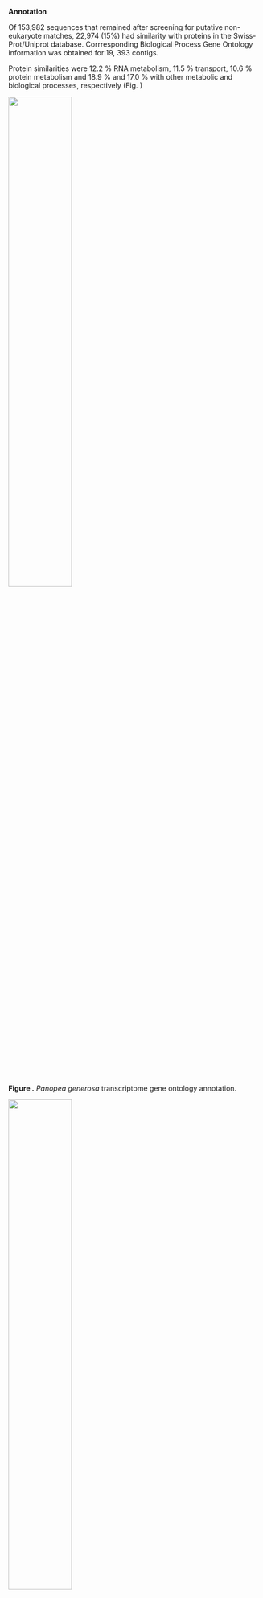**Annotation**


Of 153,982 sequences that remained after screening for putative non-eukaryote matches, 22,974 (15%) had similarity with proteins in the Swiss-Prot/Uniprot database.  Corrresponding Biological Process Gene Ontology information was obtained for 19, 393 contigs.


Protein similarities were 12.2 % RNA metabolism, 11.5 % transport, 10.6 % protein metabolism and 18.9 % and 17.0 %  with other metabolic and biological processes, respectively (Fig. )

<img src= "../figures/Panopea_annotationNoduplicatesfinal.png"  width = 50%>


**Figure .** *Panopea generosa* transcriptome gene ontology annotation. 


<img src= "../figures/Panopea_annotationNoduplicatesnorbacteriaNoother.png"  width = 50%>

**Fig.**  *Panopea generosa* transcriptome gene ontology annotation without bacterial annotation but with reproduction annotation (extracted from other other biological processes). Other biological and metabolic processes were also removed. 



In comparing the Panopea transcriptome with previously described gene sets two contigs were identifed as putatively sex-specific based on work in _Crassostrea gigas_. This incudes contig comp142444, analogous to Forkhead box protein L2 and comp137246 with homology to actin, cytoplasmic A3a and comp142462_c1_seq1	analogous to the sperm-associated antigen 6 (involved in sperm motility). $$$need to confirm not non-euk$$$.  There were 173 contigs that corresponded to gene identified in _Crassostrea gigas_ to be differentially expressed through gametogenesis. 

<img src= "https://github.com/mdelrio1/mdelrio-panopea1/blob/master/img/Panopea_Dheilly_gameto-matches.png" width = 50%>

Fig. with Dheilly's ( Cluster Des.)


| Panopea_contig      | evalue    | Sigenae_id | Description                                                                                                                            | Cluster | Cluster Des.       | Tissue-enriched expression | High expression        | Adj p value |
|---------------------|-----------|------------|----------------------------------------------------------------------------------------------------------------------------------------|---------|--------------------|----------------------------|------------------------|-------------|
| comp142515_c0_seq2  | 0         | CU683354   | (sp:P18091) Alpha-actinin, sarcomeric OS=Drosophila melanogaster GN=Actn PE=2 SV=2                                                     | 1       | Stage 0            |                            | Adductor muscle        | 2.58E-07    |
| comp137246_c1_seq26 | 3.00E-64  | CU684679   | (sp:P00544) Tyrosine-protein kinase transforming protein Fgr OS=Feline sarcoma virus (strain Gardner-Rasheed) GN=V-FGR PE=3 SV=1       | 1       | Stage 0            |                            | #N/A                   | 3.61E-06    |
| comp116682_c1_seq2  | 1.00E-71  | EW778003   | (sp:P04412) Epidermal growth factor receptor OS=Drosophila melanogaster GN=Egfr PE=1 SV=3                                              | 1       | Stage 0            |                            | Adductor muscle        | 4.05E-06    |
| comp143196_c0_seq1  | 1.00E-136 | CU996492   | (sp:P04040) Catalase OS=Homo sapiens GN=CAT PE=1 SV=3                                                                                  | 1       | Stage 0            |                            | hemocytes              | 4.41E-06    |
| comp124055_c0_seq3  | 6.00E-151 | CU686207   | (sp:P24733) Myosin heavy chain, striated muscle OS=Aequipecten irradians PE=1 SV=1                                                     | 1       | Stage 0            | adductor muscle            | Adductor muscle        | 4.14E-07    |
| comp127090_c0_seq1  | 4.00E-80  | DW713853   | (sp:O08584) Krueppel-like factor 6 OS=Mus musculus GN=Klf6 PE=2 SV=3                                                                   | 1       | Stage 0            |                            | hemocytes              | 4.20E-06    |
| comp141240_c0_seq5  | 5.00E-71  | FP010851   | (sp:A2APV2) Formin-like protein 2 OS=Mus musculus GN=Fmnl2 PE=2 SV=2                                                                   | 1       | Stage 0            |                            | Adductor muscle        | 2.78E-06    |
| comp142437_c1_seq3  | 1.00E-70  | AM864624   | (sp:Q6GYQ0) Ral GTPase-activating protein alpha subunit 1 OS=Homo sapiens GN=RALGAPA1 PE=1 SV=1                                        | 1       | Stage 0            |                            | hemocytes              | 4.43E-06    |
| comp142424_c2_seq1  | 2.00E-95  | CU995837   | (sp:Q14315) Filamin-C OS=Homo sapiens GN=FLNC PE=1 SV=3                                                                                | 2       | Mature Female only |                            | #N/A                   | 5.84E-06    |
| comp133082_c0_seq2  | 2.00E-117 | DV736298   | (sp:Q9PU85) Serine/threonine-protein kinase Pim-3 OS=Coturnix coturnix japonica GN=PIM3 PE=2 SV=1                                      | 2       | Mature Female only |                            | #N/A                   | 6.16E-06    |
| comp143573_c0_seq1  | 0         | EW778397   | (sp:P35224) Catenin beta OS=Urechis caupo PE=2 SV=1                                                                                    | 2       | Mature Female only | female gonad               | #N/A                   | 5.87E-07    |
| comp143196_c0_seq1  | 0         | EF687775   | (sp:Q9PWF7) Catalase OS=Rana rugosa GN=cat PE=2 SV=3                                                                                   | 2       | Mature Female only |                            | #N/A                   | 1.05E-06    |
| comp140491_c1_seq2  | 1.00E-101 | AJ535669   | (sp:Q25410) Putative molluscan insulin-related peptide(s) receptor OS=Lymnaea stagnalis PE=2 SV=1                                      | 2       | Mature Female only |                            | #N/A                   | 2.46E-06    |
| comp142337_c2_seq1  | 3.00E-78  | AM862948   | (sp:Q6P1R4) tRNA-dihydrouridine synthase 1-like OS=Homo sapiens GN=DUS1L PE=1 SV=1                                                     | 2       | Mature Female only |                            | #N/A                   | 2.00E-07    |
| comp144262_c1_seq8  | 2.00E-117 | AM863520   | (sp:Q5R416) Catenin alpha-2 OS=Pongo abelii GN=CTNNA2 PE=2 SV=3                                                                        | 3       | Female stage 2     |                            | #N/A                   | 1.52E-07    |
| comp136546_c0_seq2  | 2.00E-93  | AM868009   | (sp:Q8VBV4) F-box/WD repeat-containing protein 7 OS=Mus musculus GN=Fbxw7 PE=1 SV=1                                                    | 3       | Female stage 2     |                            | #N/A                   | 1.87E-09    |
| comp140336_c1_seq1  | 5.00E-113 | AM867657   | (sp:Q9NXV2) BTB/POZ domain-containing protein KCTD5 OS=Homo sapiens GN=KCTD5 PE=1 SV=1                                                 | 3       | Female stage 2     | female gonad               | #N/A                   | 1.02E-06    |
| comp140253_c0_seq2  | 2.00E-64  | AM854424   | (sp:Q9CY50) Translocon-associated protein subunit alpha OS=Mus musculus GN=Ssr1 PE=1 SV=1                                              | 3       | Female stage 2     |                            | #N/A                   | 1.95E-07    |
| comp138450_c0_seq1  | 3.00E-119 | AM860854   | (sp:Q13415) Origin recognition complex subunit 1 OS=Homo sapiens GN=ORC1L PE=1 SV=2                                                    | 3       | Female stage 2     |                            | #N/A                   | 4.89E-08    |
| comp140963_c2_seq2  | 5.00E-114 | AM857825   | (sp:Q09472) Histone acetyltransferase p300 OS=Homo sapiens GN=EP300 PE=1 SV=2                                                          | 3       | Female stage 2     |                            | #N/A                   | 4.59E-06    |
| comp139776_c0_seq1  | 2.00E-94  | AM858464   | (sp:P49366) Deoxyhypusine synthase OS=Homo sapiens GN=DHPS PE=1 SV=1                                                                   | 3       | Female stage 2     |                            | #N/A                   | 4.38E-06    |
| comp143626_c0_seq1  | 8.00E-76  | CU994233   | (sp:Q9BYJ9) YTH domain family protein 1 OS=Homo sapiens GN=YTHDF1 PE=1 SV=1                                                            | 3       | Female stage 2     |                            | #N/A                   | 5.81E-06    |
| comp138448_c0_seq6  | 6.00E-103 | AM858915   | (sp:O75925) E3 SUMO-protein ligase PIAS1 OS=Homo sapiens GN=PIAS1 PE=1 SV=2                                                            | 3       | Female stage 2     |                            | #N/A                   | 5.77E-06    |
| comp137128_c0_seq1  | 4.00E-109 | AM861629   | (sp:Q60809) CCR4-NOT transcription complex subunit 7 OS=Mus musculus GN=Cnot7 PE=1 SV=1                                                | 3       | Female stage 2     | female gonad               | #N/A                   | 1.11E-08    |
| comp123995_c0_seq1  | 4.00E-96  | AM867308   | (sp:Q5ZKN1) Cell division protein kinase 9 OS=Gallus gallus GN=CDK9 PE=2 SV=1                                                          | 3       | Female stage 2     |                            | #N/A                   | 6.03E-06    |
| comp142670_c2_seq1  | 4.00E-94  | AM861996   | (sp:B2GUV7) Eukaryotic translation initiation factor 5B OS=Rattus norvegicus GN=Eif5b PE=1 SV=1                                        | 3       | Female stage 2     |                            | #N/A                   | 5.91E-06    |
| comp139276_c1_seq1  | 2.00E-180 | AY551096   | (sp:Q4R502) Isocitrate dehydrogenase [NADP], mitochondrial OS=Macaca fascicularis GN=IDH2 PE=2 SV=1                                    | 4       | Female early stage |                            | #N/A                   | 3.42E-08    |
| comp142444_c0_seq2  | 9.00E-63  | AM860211   | (sp:Q6VFT5) Forkhead box protein L2 OS=Oryctolagus cuniculus GN=FOXL2 PE=4 SV=1                                                        | 4       | Female early stage | female gonad               | #N/A                   | 5.03E-07    |
| comp142747_c0_seq1  | 0         | AM860498   | (sp:Q4R6T7) IQ and ubiquitin-like domain-containing protein OS=Macaca fascicularis GN=IQUB PE=2 SV=2                                   | 4       | Female early stage | female gonad               | #N/A                   | 1.49E-09    |
| comp144028_c0_seq3  | 4.00E-98  | CU989217   | (sp:Q499P8) UPF0420 protein C16orf58 homolog OS=Rattus norvegicus PE=2 SV=1                                                            | 4       | Female early stage | female gonad               | #N/A                   | 0           |
| comp138731_c0_seq1  | 3.00E-67  | AM855680   | (sp:Q13889) General transcription factor IIH subunit 3 OS=Homo sapiens GN=GTF2H3 PE=1 SV=2                                             | 4       | Female early stage | female gonad               | #N/A                   | 4.22E-06    |
| comp141098_c0_seq4  | 6.00E-99  | AM862974   | (sp:P56839) Phosphoenolpyruvate phosphomutase OS=Mytilus edulis PE=1 SV=3                                                              | 4       | Female early stage |                            | #N/A                   | 3.78E-07    |
| comp142230_c1_seq2  | 7.00E-74  | AJ563467   | (sp:Q24800) Severin OS=Echinococcus granulosus GN=AG8 PE=2 SV=3                                                                        | 4       | Female early stage |                            | #N/A                   | 3.00E-09    |
| comp123534_c0_seq1  | 5.00E-88  | CU686151   | (sp:Q5RFA3) Alanine--glyoxylate aminotransferase 2, mitochondrial OS=Pongo abelii GN=AGXT2 PE=2 SV=1                                   | 4       | Female early stage |                            | #N/A                   | 4.62E-06    |
| comp143076_c0_seq6  | 2.00E-107 | FP003042   | (sp:P35611) Alpha-adducin OS=Homo sapiens GN=ADD1 PE=1 SV=2                                                                            | 4       | Female early stage | female gonad               | #N/A                   | 1.01E-06    |
| comp141720_c0_seq4  | 7.00E-172 | BQ427315   | (sp:P80467) Alcohol dehydrogenase class-3 OS=Uromastyx hardwickii PE=1 SV=1                                                            | 4       | Female early stage |                            | #N/A                   | 6.19E-06    |
| comp135897_c0_seq2  | 1.00E-91  | AM866953   | (sp:A4IF62) DNA-directed RNA polymerase III subunit RPC1 OS=Bos taurus GN=POLR3A PE=2 SV=1                                             | 4       | Female early stage |                            | #N/A                   | 6.20E-06    |
| comp142890_c1_seq1  | 1.00E-96  | EE677697   | (sp:Q7QC84) Probable methylmalonate-semialdehyde dehydrogenase [acylating], mitochondrial OS=Anopheles gambiae GN=AGAP002499 PE=3 SV=2 | 4       | Female early stage |                            | #N/A                   | 1.29E-06    |
| comp140153_c0_seq2  | 3.00E-80  | AM855747   | (sp:Q5R4R4) Protein LSM14 homolog A OS=Pongo abelii GN=LSM14A PE=2 SV=1                                                                | 4       | Female early stage |                            | #N/A                   | 6.87E-10    |
| comp117801_c0_seq1  | 3.00E-80  | CU987737   | (sp:Q3SZR5) UPF0573 protein C2orf70 homolog OS=Bos taurus PE=2 SV=1                                                                    | 5       | Mature Male only   |                            | Labial palps and gills | 8.71E-07    |
| comp137961_c2_seq3  | 2.00E-159 | AM855102   | (sp:Q9DAK2) Parkin coregulated gene protein homolog OS=Mus musculus GN=Pacrg PE=2 SV=1                                                 | 5       | Mature Male only   |                            | Labial palps and gills | 4.37E-06    |
| comp136738_c2_seq4  | 6.00E-87  | AM868587   | (sp:P14100) Calcium/calmodulin-dependent 3',5'-cyclic nucleotide phosphodiesterase 1A OS=Bos taurus GN=PDE1A PE=1 SV=3                 | 5       | Mature Male only   | male gonad                 | #N/A                   | 8.26E-13    |
| comp142462_c1_seq1  | 2.00E-93  | AM860311   | (sp:Q9JLI7) Sperm-associated antigen 6 OS=Mus musculus GN=Spag6 PE=1 SV=1                                                              | 5       | Mature Male only   |                            | Labial palps and gills | 2.57E-06    |
| comp142462_c0_seq1  | 2.00E-136 | CU684841   | (sp:Q9JLI7) Sperm-associated antigen 6 OS=Mus musculus GN=Spag6 PE=1 SV=1                                                              | 5       | Mature Male only   |                            | Labial palps and gills | 4.60E-06    |
| comp134276_c0_seq1  | 0         | AM855501   | (sp:Q26630) 33 kDa inner dynein arm light chain, axonemal OS=Strongylocentrotus purpuratus PE=1 SV=1                                   | 5       | Mature Male only   |                            | Labial palps and gills | 4.86E-07    |
| comp108487_c0_seq1  | 6.00E-71  | ES789247   | (sp:Q6SP97) Enkurin OS=Mus musculus GN=Enkur PE=1 SV=1                                                                                 | 5       | Mature Male only   |                            | Labial palps and gills | 4.92E-06    |
| comp115977_c0_seq1  | 9.00E-97  | AM866946   | (sp:Q5PPV3) MORN repeat-containing protein 3 OS=Xenopus laevis GN=morn3 PE=2 SV=1                                                      | 5       | Mature Male only   | male gonad                 | Labial palps and gills | 5.39E-06    |
| comp94584_c0_seq1   | 1.00E-63  | ES789955   | (sp:A6NL82) Protein FAM183A OS=Homo sapiens GN=FAM183A PE=2 SV=2                                                                       | 5       | Mature Male only   |                            | Labial palps and gills | 2.43E-07    |
| comp140956_c1_seq6  | 2.00E-97  | AM860858   | (sp:Q3UFY4) Radial spoke head protein 3 homolog A OS=Mus musculus GN=Rsph3a PE=2 SV=1                                                  | 5       | Mature Male only   |                            | Labial palps and gills | 1.80E-08    |
| comp117922_c0_seq1  | 7.00E-67  | AM859590   | (sp:Q9UHP6) Rhabdoid tumor deletion region protein 1 OS=Homo sapiens GN=RTDR1 PE=2 SV=1                                                | 5       | Mature Male only   |                            | Labial palps and gills | 3.00E-07    |
| comp142747_c0_seq1  | 1.00E-173 | CU998233   | (sp:Q4R6T7) IQ and ubiquitin-like domain-containing protein OS=Macaca fascicularis GN=IQUB PE=2 SV=2                                   | 5       | Mature Male only   |                            | Labial palps and gills | 2.88E-06    |
| comp141774_c1_seq1  | 3.00E-154 | AM857935   | (sp:Q66IS6) Bardet-Biedl syndrome 5 protein homolog OS=Xenopus laevis GN=bbs5 PE=2 SV=1                                                | 5       | Mature Male only   | male gonad                 | Labial palps and gills | 8.98E-07    |
| comp135381_c0_seq1  | 2.00E-173 | ES789943   | (sp:Q80Y75) DnaJ homolog subfamily B member 13 OS=Mus musculus GN=Dnajb13 PE=2 SV=1                                                    | 5       | Mature Male only   |                            | Labial palps and gills | 6.11E-07    |
| comp137961_c2_seq3  | 4.00E-155 | CU992930   | (sp:Q9DAK2) Parkin coregulated gene protein homolog OS=Mus musculus GN=Pacrg PE=2 SV=1                                                 | 5       | Mature Male only   |                            | Labial palps and gills | 6.13E-07    |
| comp133634_c0_seq1  | 5.00E-104 | CU682555   | (sp:Q4R7Y8) Uncharacterized protein C14orf45 homolog OS=Macaca fascicularis GN=QtsA-11302 PE=2 SV=2                                    | 5       | Mature Male only   |                            | Labial palps and gills | 9.80E-07    |
| comp28306_c0_seq1   | 3.00E-91  | AM861826   | (sp:Q4V7T8) Ropporin-1-like protein OS=Xenopus laevis GN=ropn1l PE=2 SV=1                                                              | 5       | Mature Male only   |                            | Labial palps and gills | 2.30E-08    |
| comp144411_c0_seq3  | 5.00E-89  | AM859337   | (sp:P0C5J2) B9 domain-containing protein 1 OS=Rattus norvegicus GN=B9d1 PE=2 SV=1                                                      | 5       | Mature Male only   |                            | #N/A                   | 6.23E-07    |
| comp127584_c0_seq1  | 7.00E-151 | AM853323   | (sp:O15990) Arginine kinase OS=Liolophura japonica PE=2 SV=1                                                                           | 5       | Mature Male only   | male gonad                 | #N/A                   | 5.35E-06    |
| comp143382_c0_seq4  | 1.00E-107 | AM866114   | (sp:Q8IWZ6) Bardet-Biedl syndrome 7 protein OS=Homo sapiens GN=BBS7 PE=1 SV=2                                                          | 5       | Mature Male only   |                            | Labial palps and gills | 2.46E-06    |
| comp125539_c0_seq1  | 5.00E-120 | DV736572   | (sp:P56597) Nucleoside diphosphate kinase homolog 5 OS=Homo sapiens GN=NME5 PE=1 SV=1                                                  | 5       | Mature Male only   |                            | Labial palps and gills | 2.23E-09    |
| comp141715_c0_seq3  | 3.00E-67  | AM854208   | (sp:Q28G94) Dynein light chain 1, axonemal OS=Xenopus tropicalis GN=dnal1 PE=2 SV=1                                                    | 5       | Mature Male only   |                            | Labial palps and gills | 1.90E-06    |
| comp130790_c0_seq2  | 7.00E-130 | AM862765   | (sp:Q9Z1K5) Protein ariadne-1 homolog OS=Mus musculus GN=Arih1 PE=2 SV=3                                                               | 5       | Mature Male only   | male gonad                 | #N/A                   | 3.95E-10    |
| comp130334_c1_seq1  | 2.00E-87  | AM866620   | (sp:Q8CCB4) Vacuolar protein sorting-associated protein 53 homolog OS=Mus musculus GN=Vps53 PE=2 SV=1                                  | 5       | Mature Male only   | male gonad                 | Visceral ganglion      | 6.55E-08    |
| comp143876_c0_seq7  | 7.00E-86  | BQ426960   | (sp:A1A5Q4) UPF0704 protein C6orf165 homolog OS=Rattus norvegicus PE=2 SV=1                                                            | 5       | Mature Male only   |                            | Labial palps and gills | 8.13E-08    |
| comp138578_c1_seq1  | 1.00E-105 | CU993384   | (sp:Q5JVL4) EF-hand domain-containing protein 1 OS=Homo sapiens GN=EFHC1 PE=1 SV=1                                                     | 5       | Mature Male only   |                            | Labial palps and gills | 1.92E-06    |
| comp138578_c0_seq1  | 3.00E-96  | ES789239   | (sp:Q9D9T8) EF-hand domain-containing protein 1 OS=Mus musculus GN=Efhc1 PE=1 SV=1                                                     | 5       | Mature Male only   |                            | Labial palps and gills | 1.56E-06    |
| comp141641_c0_seq2  | 6.00E-78  | CU685202   | (sp:Q5T655) Coiled-coil domain-containing protein 147 OS=Homo sapiens GN=CCDC147 PE=2 SV=1                                             | 5       | Mature Male only   |                            | Labial palps and gills | 2.50E-07    |
| comp137723_c0_seq1  | 1.00E-91  | AM856886   | (sp:Q0VFN8) Uncharacterized protein C9orf117 homolog OS=Xenopus tropicalis PE=2 SV=1                                                   | 5       | Mature Male only   |                            | Labial palps and gills | 1.65E-07    |
| comp142619_c0_seq8  | 3.00E-81  | CU994336   | (sp:Q9BZ19) Ankyrin repeat domain-containing protein 60 OS=Homo sapiens GN=ANKRD60 PE=2 SV=3                                           | 5       | Mature Male only   |                            | Labial palps and gills | 1.84E-07    |
| comp50630_c0_seq1   | 1.00E-141 | CU983935   | (sp:Q567I9) Cytochrome b5 domain-containing protein 1 OS=Danio rerio GN=cyb5d1 PE=2 SV=1                                               | 5       | Mature Male only   |                            | Labial palps and gills | 5.40E-08    |
| comp59400_c0_seq1   | 2.00E-66  | AM864903   | (sp:Q96M60) Uncharacterized protein C15orf33 OS=Homo sapiens GN=C15orf33 PE=2 SV=2                                                     | 5       | Mature Male only   | male gonad                 | Labial palps and gills | 5.54E-06    |
| comp144123_c0_seq3  | 5.00E-77  | EE677599   | (sp:O43805) Sjoegren syndrome nuclear autoantigen 1 OS=Homo sapiens GN=SSNA1 PE=1 SV=2                                                 | 5       | Mature Male only   |                            | #N/A                   | 5.91E-06    |
| comp111825_c0_seq1  | 5.00E-100 | CU987413   | (sp:Q28FE4) MORN repeat-containing protein 5 OS=Xenopus tropicalis GN=morn5 PE=2 SV=1                                                  | 5       | Mature Male only   | male gonad                 | Labial palps and gills | 4.03E-09    |
| comp143022_c0_seq8  | 1.00E-94  | AM864669   | (sp:Q6NZQ0) Coiled-coil domain-containing protein C16orf93 homolog OS=Mus musculus GN=Gm166 PE=2 SV=2                                  | 5       | Mature Male only   |                            | Labial palps and gills | 2.05E-07    |
| comp131335_c0_seq1  | 1.00E-128 | AM857430   | (sp:Q0VC09) RIB43A-like with coiled-coils protein 1 OS=Bos taurus GN=RIBC1 PE=2 SV=1                                                   | 5       | Mature Male only   |                            | Labial palps and gills | 5.50E-06    |
| comp142462_c0_seq1  | 9.00E-138 | CU990254   | (sp:Q9JLI7) Sperm-associated antigen 6 OS=Mus musculus GN=Spag6 PE=1 SV=1                                                              | 5       | Mature Male only   |                            | Labial palps and gills | 1.46E-06    |
| comp140104_c0_seq1  | 4.00E-108 | AM858229   | (sp:Q4R642) T-complex-associated testis-expressed protein 1 OS=Macaca fascicularis GN=TCTE1 PE=2 SV=1                                  | 5       | Mature Male only   |                            | Labial palps and gills | 1.66E-06    |
| comp141939_c0_seq2  | 0         | AM857837   | (sp:A7MBF6) Uncharacterized protein C1orf228 homolog OS=Bos taurus PE=2 SV=1                                                           | 5       | Mature Male only   |                            | Labial palps and gills | 4.65E-07    |
| comp140126_c0_seq2  | 1.00E-139 | AM869290   | (sp:P12370) cAMP-dependent protein kinase catalytic subunit OS=Drosophila melanogaster GN=Pka-C1 PE=1 SV=3                             | 6       | Male 1-3 increase  |                            | #N/A                   | 1.01E-07    |
| comp122083_c0_seq1  | 1.00E-76  | AM854428   | (sp:P62870) Transcription elongation factor B polypeptide 2 OS=Rattus norvegicus GN=Tceb2 PE=1 SV=1                                    | 6       | Male 1-3 increase  |                            | #N/A                   | 3.35E-09    |
| comp123774_c0_seq1  | 0         | AJ431728   | (sp:P41383) Tubulin alpha-2/alpha-4 chain OS=Patella vulgata GN=TUB2 PE=2 SV=1                                                         | 6       | Male 1-3 increase  | male gonad                 | #N/A                   | 4.67E-07    |
| comp131711_c0_seq2  | 4.00E-127 | DW713885   | (sp:Q95NR9) Calmodulin OS=Metridium senile PE=1 SV=3                                                                                   | 6       | Male 1-3 increase  |                            | #N/A                   | 4.10E-09    |
| comp130892_c0_seq2  | 3.00E-65  | FP008556   | (sp:Q3SXZ7) Probable tubulin polyglutamylase TTLL9 OS=Homo sapiens GN=TTLL9 PE=2 SV=3                                                  | 6       | Male 1-3 increase  |                            | Labial palps and gills | 9.98E-07    |
| comp137246_c1_seq24 | 7.00E-117 | CF369133   | (sp:Q25010) Actin, cytoplasmic A3a OS=Helicoverpa armigera GN=actA3a PE=2 SV=1                                                         | 6       | Male 1-3 increase  |                            | #N/A                   | 7.24E-09    |
| comp140005_c4_seq4  | 1.00E-90  | AM858990   | (sp:O02485) Uncharacterized protein ZK1073.1 OS=Caenorhabditis elegans GN=ZK1073.1 PE=2 SV=1                                           | 6       | Male 1-3 increase  |                            | #N/A                   | 6.25E-07    |
| comp142657_c2_seq1  | 2.00E-71  | AM859447   | (sp:Q9UPY8) Microtubule-associated protein RP/EB family member 3 OS=Homo sapiens GN=MAPRE3 PE=1 SV=1                                   | 6       | Male 1-3 increase  |                            | #N/A                   | 5.16E-06    |
| comp143518_c1_seq3  | 4.00E-82  | AM863560   | (sp:Q7ZVC2) Clusterin-associated protein 1 homolog OS=Danio rerio GN=cluap1 PE=2 SV=2                                                  | 7       | Males and Females  |                            | #N/A                   | 9.85E-07    |
| comp143850_c0_seq23 | 2.00E-131 | CU995306   | (sp:P48380) Transcription factor RFX3 OS=Homo sapiens GN=RFX3 PE=2 SV=2                                                                | 7       | Males and Females  |                            | #N/A                   | 1.63E-07    |
| comp141725_c0_seq1  | 2.00E-69  | CU682645   | (sp:P67963) Casein kinase I isoform alpha OS=Xenopus laevis GN=csnk1a1 PE=2 SV=1                                                       | 7       | Males and Females  |                            | #N/A                   | 1.89E-06    |
| comp141064_c0_seq10 | 8.00E-69  | AM865392   | (sp:O14578) Citron Rho-interacting kinase OS=Homo sapiens GN=CIT PE=1 SV=2                                                             | 7       | Males and Females  |                            | #N/A                   | 2.35E-07    |
| comp139568_c4_seq3  | 8.00E-107 | AM857512   | (sp:P54279) Mismatch repair endonuclease PMS2 OS=Mus musculus GN=Pms2 PE=1 SV=1                                                        | 7       | Males and Females  |                            | #N/A                   | 6.15E-06    |
| comp123636_c0_seq1  | 8.00E-61  | CX069346   | (sp:Q6QLW4) Cytochrome c OS=Pectinaria gouldii PE=3 SV=1                                                                               | 7       | Males and Females  |                            | #N/A                   | 4.97E-08    |
| comp134267_c0_seq5  | 3.00E-122 | AM864416   | (sp:Q92630) Dual specificity tyrosine-phosphorylation-regulated kinase 2 OS=Homo sapiens GN=DYRK2 PE=1 SV=3                            | 7       | Males and Females  |                            | #N/A                   | 1.14E-08    |
| comp110047_c0_seq2  | 1.00E-90  | FP003003   | (sp:Q922R1) UPF0183 protein C16orf70 homolog OS=Mus musculus PE=2 SV=1                                                                 | 7       | Males and Females  |                            | #N/A                   | 1.49E-06    |
| comp137292_c0_seq2  | 1.00E-107 | AM861293   | (sp:Q96GG9) DCN1-like protein 1 OS=Homo sapiens GN=DCUN1D1 PE=1 SV=1                                                                   | 7       | Males and Females  |                            | #N/A                   | 5.91E-06    |
| comp133345_c1_seq2  | 7.00E-64  | AM859011   | (sp:Q5VVX9) Ubiquitin-conjugating enzyme E2 U OS=Homo sapiens GN=UBE2U PE=1 SV=1                                                       | 7       | Males and Females  |                            | #N/A                   | 1.67E-07    |
| comp139567_c0_seq6  | 4.00E-155 | AM868574   | (sp:P51892) DNA ligase 1 OS=Xenopus laevis GN=lig1 PE=2 SV=1                                                                           | 7       | Males and Females  |                            | #N/A                   | 5.92E-09    |
| comp132821_c0_seq1  | 4.00E-86  | AM856856   | (sp:Q8CFP6) DnaJ homolog subfamily C member 27 OS=Mus musculus GN=Dnajc27 PE=2 SV=1                                                    | 7       | Males and Females  |                            | #N/A                   | 2.40E-06    |
| comp144394_c0_seq3  | 4.00E-66  | ES789731   | (sp:Q13099) Intraflagellar transport protein 88 homolog OS=Homo sapiens GN=IFT88 PE=1 SV=2                                             | 7       | Males and Females  |                            | #N/A                   | 6.02E-08    |
| comp142811_c0_seq2  | 1.00E-109 | BQ427333   | (sp:Q9BPU9) B9 domain-containing protein 2 OS=Homo sapiens GN=B9D2 PE=2 SV=2                                                           | 7       | Males and Females  |                            | #N/A                   | 4.10E-06    |
| comp144511_c0_seq9  | 2.00E-116 | AM237648   | (sp:Q801E2) Actin-binding protein anillin OS=Xenopus laevis GN=anln PE=1 SV=1                                                          | 7       | Males and Females  |                            | #N/A                   | 1.26E-09    |
| comp129985_c0_seq1  | 2.00E-103 | AM861092   | (sp:O75800) Zinc finger MYND domain-containing protein 10 OS=Homo sapiens GN=ZMYND10 PE=1 SV=2                                         | 7       | Males and Females  |                            | #N/A                   | 1.68E-07    |
| comp143973_c1_seq2  | 5.00E-109 | AM859992   | (sp:Q9DE46) DNA polymerase alpha catalytic subunit OS=Xenopus laevis GN=pola1 PE=2 SV=1                                                | 7       | Males and Females  |                            | #N/A                   | 2.13E-07    |
| comp140707_c3_seq1  | 3.00E-122 | AM862862   | (sp:Q7YR39) Putative pre-mRNA-splicing factor ATP-dependent RNA helicase DHX16 OS=Pan troglodytes GN=DHX16 PE=3 SV=1                   | 7       | Males and Females  |                            | #N/A                   | 6.21E-06    |
| comp112669_c1_seq1  | 7.00E-63  | CU995701   | (sp:Q8TAM2) Tetratricopeptide repeat protein 8 OS=Homo sapiens GN=TTC8 PE=1 SV=1                                                       | 7       | Males and Females  |                            | #N/A                   | 5.96E-06    |
| comp138574_c1_seq1  | 9.00E-116 | AM864177   | (sp:Q68FX0) Isocitrate dehydrogenase [NAD] subunit beta, mitochondrial OS=Rattus norvegicus GN=Idh3B PE=2 SV=1                         | 8       | Males and Females  | male gonad                 | #N/A                   | 2.95E-06    |
| comp136486_c0_seq2  | 2.00E-80  | AM863722   | (sp:Q3MHN0) Proteasome subunit beta type-6 OS=Bos taurus GN=PSMB6 PE=1 SV=1                                                            | 8       | Males and Females  |                            | #N/A                   | 1.10E-06    |
| comp130260_c0_seq1  | 5.00E-96  | CU991591   | (sp:P70040) Flap endonuclease 1-A OS=Xenopus laevis GN=fen1-A PE=1 SV=1                                                                | 8       | Males and Females  |                            | #N/A                   | 3.54E-08    |
| comp143568_c0_seq2  | 9.00E-163 | CU991150   | (sp:P49739) Maternal DNA replication licensing factor mcm3 OS=Xenopus laevis GN=mmcm3 PE=1 SV=2                                        | 8       | Males and Females  |                            | #N/A                   | 1.17E-07    |
| comp131711_c0_seq3  | 4.00E-148 | CD526833   | (sp:Q8STF0) Calmodulin OS=Strongylocentrotus intermedius PE=2 SV=3                                                                     | 8       | Males and Females  |                            | #N/A                   | 3.85E-07    |
| comp122280_c0_seq1  | 2.00E-71  | AM864414   | (sp:O73672) Proteasome subunit alpha type-2 OS=Carassius auratus GN=psma2 PE=2 SV=3                                                    | 8       | Males and Females  |                            | #N/A                   | 5.88E-07    |
| comp142222_c0_seq2  | 1.00E-88  | AM859623   | (sp:Q99J62) Replication factor C subunit 4 OS=Mus musculus GN=Rfc4 PE=1 SV=1                                                           | 8       | Males and Females  |                            | #N/A                   | 1.75E-07    |
| comp134749_c0_seq1  | 7.00E-151 | BQ426386   | (sp:Q9PTW9) Proteasome subunit alpha type-7 OS=Carassius auratus GN=psma7 PE=2 SV=1                                                    | 8       | Males and Females  |                            | #N/A                   | 8.88E-08    |
| comp142431_c0_seq2  | 7.00E-124 | CU986637   | (sp:P62489) DNA-directed RNA polymerase II subunit RPB7 OS=Rattus norvegicus GN=Polr2g PE=2 SV=1                                       | 8       | Males and Females  |                            | #N/A                   | 2.38E-08    |
| comp142594_c0_seq1  | 1.00E-114 | AM861427   | (sp:P20664) DNA primase small subunit OS=Mus musculus GN=Prim1 PE=1 SV=1                                                               | 8       | Males and Females  |                            | #N/A                   | 1.02E-06    |
| comp123874_c0_seq2  | 2.00E-69  | FP005816   | (sp:Q9CY94) DNA replication complex GINS protein PSF3 OS=Mus musculus GN=Gins3 PE=2 SV=1                                               | 8       | Males and Females  |                            | #N/A                   | 1.19E-06    |
| comp143216_c1_seq8  | 2.00E-67  | AM864974   | (sp:Q556Y9) Mitotic spindle assembly checkpoint protein MAD2A OS=Dictyostelium discoideum GN=mad2l1-1 PE=3 SV=1                        | 8       | Males and Females  |                            | #N/A                   | 1.56E-08    |
| comp138574_c1_seq1  | 8.00E-88  | CU989074   | (sp:Q68FX0) Isocitrate dehydrogenase [NAD] subunit beta, mitochondrial OS=Rattus norvegicus GN=Idh3B PE=2 SV=1                         | 8       | Males and Females  | male gonad                 | #N/A                   | 2.16E-06    |
| comp139946_c0_seq6  | 5.00E-113 | AM861838   | (sp:P35250) Replication factor C subunit 2 OS=Homo sapiens GN=RFC2 PE=1 SV=3                                                           | 8       | Males and Females  |                            | #N/A                   | 4.32E-07    |
| comp124268_c0_seq1  | 7.00E-120 | AM864705   | (sp:P70195) Proteasome subunit beta type-7 OS=Mus musculus GN=Psmb7 PE=1 SV=1                                                          | 8       | Males and Females  |                            | #N/A                   | 1.83E-07    |
| comp50528_c0_seq1   | 1.00E-64  | AM858935   | (sp:Q0MQI7) NADH dehydrogenase [ubiquinone] flavoprotein 2, mitochondrial OS=Pongo pygmaeus GN=NDUFV2 PE=2 SV=1                        | 8       | Males and Females  |                            | #N/A                   | 7.97E-07    |
| comp143707_c0_seq1  | 8.00E-80  | AM856942   | (sp:Q7T0M6) Histone chaperone asf1-B OS=Xenopus laevis GN=asf1-B PE=2 SV=1                                                             | 8       | Males and Females  |                            | #N/A                   | 2.98E-07    |
| comp144423_c1_seq2  | 3.00E-97  | AM862425   | (sp:P50532) Structural maintenance of chromosomes protein 4 OS=Xenopus laevis GN=smc4 PE=1 SV=1                                        | 8       | Males and Females  |                            | #N/A                   | 1.74E-07    |
| comp140479_c0_seq1  | 9.00E-110 | AM864373   | (sp:Q91917) DNA repair protein RAD51 homolog B OS=Xenopus laevis GN=rad51-B PE=2 SV=1                                                  | 8       | Males and Females  |                            | #N/A                   | 2.58E-08    |
| comp91488_c0_seq2   | 3.00E-73  | AM864330   | (sp:O73817) Proteasome subunit beta type-3 OS=Oncorhynchus mykiss GN=psmb3 PE=2 SV=1                                                   | 8       | Males and Females  |                            | #N/A                   | 6.14E-06    |
| comp132461_c0_seq1  | 7.00E-153 | AM858476   | (sp:Q8R323) Replication factor C subunit 3 OS=Mus musculus GN=Rfc3 PE=2 SV=1                                                           | 8       | Males and Females  |                            | #N/A                   | 1.66E-06    |
| comp136877_c1_seq2  | 4.00E-123 | AM858831   | (sp:P40937) Replication factor C subunit 5 OS=Homo sapiens GN=RFC5 PE=1 SV=1                                                           | 8       | Males and Females  |                            | #N/A                   | 1.87E-10    |
| comp120086_c0_seq1  | 2.00E-140 | CU992983   | (sp:Q9CPY6) Uncharacterized protein C17orf39 homolog OS=Mus musculus PE=2 SV=1                                                         | 8       | Males and Females  |                            | #N/A                   | 6.11E-07    |
| comp140093_c0_seq3  | 2.00E-74  | AM858776   | (sp:P07735) Glycerol-3-phosphate dehydrogenase [NAD+], cytoplasmic OS=Drosophila virilis GN=Gpdh PE=1 SV=3                             | 8       | Males and Females  | male gonad                 | #N/A                   | 6.44E-07    |
| comp28280_c0_seq1   | 2.00E-135 | AM868500   | (sp:P62335) 26S protease regulatory subunit S10B OS=Spermophilus tridecemlineatus GN=PSMC6 PE=2 SV=1                                   | 8       | Males and Females  |                            | #N/A                   | 4.27E-06    |
| comp133131_c0_seq2  | 2.00E-100 | BQ426921   | (sp:P83941) Transcription elongation factor B polypeptide 1 OS=Rattus norvegicus GN=Tceb1 PE=1 SV=1                                    | 8       | Males and Females  |                            | #N/A                   | 4.34E-09    |
| comp48421_c0_seq1   | 1.00E-102 | BQ427163   | (sp:Q5BJ65) Histone H2A.V OS=Xenopus tropicalis GN=h2afv PE=2 SV=3                                                                     | 8       | Males and Females  |                            | #N/A                   | 6.84E-12    |
| comp140617_c0_seq2  | 0         | AM858396   | (sp:Q6P2U9) COP9 signalosome complex subunit 3 OS=Danio rerio GN=cops3 PE=2 SV=1                                                       | 8       | Males and Females  |                            | #N/A                   | 5.18E-06    |
| comp130760_c0_seq1  | 6.00E-111 | BQ426947   | (sp:O42149) Protein mago nashi homolog OS=Xenopus laevis GN=magoh PE=2 SV=1                                                            | 8       | Males and Females  |                            | #N/A                   | 1.82E-06    |
| comp137927_c0_seq1  | 4.00E-76  | AM869337   | (sp:Q29RZ2) Peptidylprolyl isomerase domain and WD repeat-containing protein 1 OS=Bos taurus GN=PPWD1 PE=2 SV=1                        | 8       | Males and Females  | male gonad                 | #N/A                   | 2.81E-08    |
| comp108941_c0_seq1  | 5.00E-109 | BQ426475   | (sp:Q9CZ15) DNA replication complex GINS protein PSF1 OS=Mus musculus GN=Gins1 PE=2 SV=1                                               | 8       | Males and Females  |                            | #N/A                   | 3.69E-10    |
| comp136624_c0_seq1  | 0         | AM859534   | (sp:P46470) 26S protease regulatory subunit 8 OS=Xenopus laevis GN=psmc5 PE=2 SV=2                                                     | 8       | Males and Females  |                            | #N/A                   | 3.56E-06    |
| comp110084_c0_seq1  | 2.00E-91  | AM866236   | (sp:Q9Y248) DNA replication complex GINS protein PSF2 OS=Homo sapiens GN=GINS2 PE=1 SV=1                                               | 8       | Males and Females  |                            | #N/A                   | 1.82E-11    |
| comp143167_c1_seq1  | 1.00E-134 | BQ426799   | (sp:P28075) Proteasome subunit beta type-5 OS=Rattus norvegicus GN=Psmb5 PE=1 SV=3                                                     | 8       | Males and Females  |                            | #N/A                   | 3.03E-08    |
| comp122176_c0_seq1  | 3.00E-67  | AM855687   | (sp:P61959) Small ubiquitin-related modifier 2 OS=Rattus norvegicus GN=Sumo2 PE=1 SV=1                                                 | 9       | Males and Females  |                            | #N/A                   | 6.91E-10    |
| comp135745_c0_seq1  | 1.00E-63  | AM862973   | (sp:Q9QYE0) Zinc finger protein PLAG1 OS=Mus musculus GN=Plag1 PE=2 SV=1                                                               | 9       | Males and Females  |                            | #N/A                   | 1.37E-07    |
| comp143111_c1_seq1  | 2.00E-99  | AM859520   | (sp:P30664) DNA replication licensing factor mcm4-B OS=Xenopus laevis GN=mcm4-B PE=1 SV=3                                              | 9       | Males and Females  |                            | #N/A                   | 8.83E-08    |
| comp137929_c0_seq1  | 9.00E-92  | AM854229   | (sp:O44437) Small nuclear ribonucleoprotein Sm D3 OS=Drosophila melanogaster GN=SmD3 PE=1 SV=1                                         | 9       | Males and Females  |                            | #N/A                   | 2.56E-06    |
| comp139145_c0_seq2  | 2.00E-90  | AM866997   | (sp:Q8BMB3) Eukaryotic translation initiation factor 4E type 2 OS=Mus musculus GN=Eif4e2 PE=1 SV=1                                     | 9       | Males and Females  |                            | #N/A                   | 5.86E-06    |
| comp134037_c0_seq2  | 2.00E-79  | AM860755   | (sp:P60899) DNA-directed RNA polymerase II subunit RPB9 OS=Sus scrofa GN=POLR2I PE=3 SV=1                                              | 9       | Males and Females  |                            | #N/A                   | 6.18E-06    |
| comp139393_c0_seq2  | 0         | FP089861   | (sp:Q24572) Probable histone-binding protein Caf1 OS=Drosophila melanogaster GN=Caf1 PE=1 SV=1                                         | 9       | Males and Females  |                            | #N/A                   | 9.77E-07    |
| comp140689_c0_seq2  | 7.00E-119 | CU990820   | (sp:Q561P5) DNA replication licensing factor mcm5 OS=Xenopus tropicalis GN=mcm5 PE=2 SV=1                                              | 9       | Males and Females  |                            | #N/A                   | 1.65E-12    |
| comp144251_c0_seq2  | 2.00E-107 | AM237674   | (sp:Q7ZXB1) DNA replication licensing factor mcm7-B OS=Xenopus laevis GN=mcm7-B PE=2 SV=1                                              | 9       | Males and Females  |                            | #N/A                   | 4.98E-11    |
| comp139165_c0_seq2  | 5.00E-83  | AM237649   | (sp:P07201) Ribonucleoside-diphosphate reductase small chain OS=Spisula solidissima PE=2 SV=2                                          | 9       | Males and Females  |                            | #N/A                   | 2.75E-13    |
| comp143445_c0_seq12 | 8.00E-111 | AM863306   | (sp:P83917) Chromobox protein homolog 1 OS=Mus musculus GN=Cbx1 PE=1 SV=1                                                              | 9       | Males and Females  |                            | #N/A                   | 2.27E-07    |
| comp144116_c0_seq6  | 3.00E-97  | AM861509   | (sp:Q6DIH3) DNA replication licensing factor mcm2 OS=Xenopus tropicalis GN=mcm2 PE=2 SV=1                                              | 9       | Males and Females  |                            | #N/A                   | 1.30E-07    |
| comp116084_c0_seq1  | 6.00E-82  | AM860925   | (sp:Q28165) Polyadenylate-binding protein 2 OS=Bos taurus GN=PABPN1 PE=1 SV=3                                                          | 9       | Males and Females  |                            | #N/A                   | 2.92E-06    |
| comp141596_c0_seq6  | 1.00E-155 | AM858460   | (sp:P28021) Casein kinase II subunit beta OS=Xenopus laevis GN=csnk2b PE=1 SV=1                                                        | 9       | Males and Females  |                            | #N/A                   | 6.13E-06    |
| comp143362_c0_seq2  | 9.00E-65  | AM859331   | (sp:Q5R7Q4) Replication protein A 70 kDa DNA-binding subunit OS=Pongo abelii GN=RPA1 PE=2 SV=1                                         | 9       | Males and Females  |                            | #N/A                   | 6.16E-06    |
| comp144251_c0_seq2  | 2.00E-99  | AM862562   | (sp:Q6NX31) DNA replication licensing factor mcm7 OS=Xenopus tropicalis GN=mcm7 PE=2 SV=1                                              | 9       | Males and Females  |                            | #N/A                   | 0           |
| comp139393_c0_seq2  | 0         | CB617555   | (sp:Q09028) Histone-binding protein RBBP4 OS=Homo sapiens GN=RBBP4 PE=1 SV=3                                                           | 9       | Males and Females  |                            | #N/A                   | 1.95E-07    |
| comp144629_c0_seq1  | 3.00E-98  | CU686554   | (sp:Q7ZUY3) Histone H2A.x OS=Danio rerio GN=h2afx PE=2 SV=3                                                                            | 9       | Males and Females  |                            | #N/A                   | 1.31E-08    |
| comp144423_c1_seq2  | 8.00E-108 | AM859381   | (sp:Q9FJL0) Structural maintenance of chromosomes protein 4 OS=Arabidopsis thaliana GN=SMC4 PE=2 SV=1                                  | 9       | Males and Females  |                            | #N/A                   | 8.77E-08    |
| comp122176_c0_seq1  | 3.00E-67  | CU992682   | (sp:P61959) Small ubiquitin-related modifier 2 OS=Rattus norvegicus GN=Sumo2 PE=1 SV=1                                                 | 9       | Males and Females  |                            | #N/A                   | 2.65E-08    |
| comp141044_c0_seq2  | 1.00E-63  | CU685382   | (sp:Q9V3J8) Protein will die slowly OS=Drosophila melanogaster GN=wds PE=2 SV=1                                                        | 9       | Males and Females  |                            | #N/A                   | 3.72E-06    |
| comp141803_c0_seq1  | 1.00E-91  | DV736591   | (sp:Q5R637) T-complex protein 1 subunit delta OS=Pongo abelii GN=CCT4 PE=2 SV=3                                                        | 9       | Males and Females  |                            | #N/A                   | 5.93E-06    |
| comp122176_c0_seq1  | 5.00E-65  | FP011152   | (sp:P61959) Small ubiquitin-related modifier 2 OS=Rattus norvegicus GN=Sumo2 PE=1 SV=1                                                 | 9       | Males and Females  | female gonad               | #N/A                   | 5.81E-06    |
| comp141861_c1_seq1  | 5.00E-152 | AM857246   | (sp:P60892) Ribose-phosphate pyrophosphokinase 1 OS=Rattus norvegicus GN=Prps1 PE=1 SV=2                                               | 9       | Males and Females  |                            | #N/A                   | 7.94E-09    |
| comp141289_c0_seq6  | 3.00E-62  | CU998781   | (sp:P62311) U6 snRNA-associated Sm-like protein LSm3 OS=Mus musculus GN=Lsm3 PE=2 SV=2                                                 | 9       | Males and Females  |                            | #N/A                   | 2.55E-08    |
| comp134387_c0_seq1  | 1.00E-97  | CU996024   | (sp:Q08013) Translocon-associated protein subunit gamma OS=Rattus norvegicus GN=Ssr3 PE=1 SV=2                                         | 9       | Males and Females  |                            | #N/A                   | 7.87E-08    |
| comp129247_c0_seq2  | 9.00E-110 | AM869433   | (sp:P28370) Probable global transcription activator SNF2L1 OS=Homo sapiens GN=SMARCA1 PE=1 SV=2                                        | 9       | Males and Females  | female gonad               | #N/A                   | 6.26E-07    |
| comp125113_c0_seq1  | 7.00E-62  | AM856760   | (sp:Q642A5) DNA polymerase epsilon subunit 3 OS=Rattus norvegicus GN=Pole3 PE=2 SV=1                                                   | 9       | Males and Females  |                            | #N/A                   | 1.23E-11    |
| comp140352_c2_seq9  | 2.00E-140 | FP000294   | (sp:Q1JPX3) Phenylalanyl-tRNA synthetase alpha chain OS=Danio rerio GN=farsa PE=2 SV=2                                                 | 9       | Males and Females  |                            | #N/A                   | 6.21E-06    |
| comp134387_c0_seq1  | 1.00E-96  | CX069186   | (sp:Q08013) Translocon-associated protein subunit gamma OS=Rattus norvegicus GN=Ssr3 PE=1 SV=2                                         | 9       | Males and Females  |                            | #N/A                   | 8.42E-08    |
| comp132248_c0_seq1  | 2.00E-177 | AM856889   | (sp:Q9Z2U1) Proteasome subunit alpha type-5 OS=Mus musculus GN=Psma5 PE=1 SV=1                                                         | 9       | Males and Females  |                            | #N/A                   | 1.05E-06    |
| comp137842_c0_seq1  | 4.00E-128 | FP000131   | (sp:Q8BTM8) Filamin-A OS=Mus musculus GN=Flna PE=1 SV=4                                                                                | 10      | Males and Females  |                            | Adductor muscle        | 5.16E-06    |
| comp144461_c0_seq7  | 3.00E-87  | CU999937   | (sp:Q9Y490) Talin-1 OS=Homo sapiens GN=TLN1 PE=1 SV=3                                                                                  | 10      | Males and Females  |                            | Adductor muscle        | 1.74E-06    |


